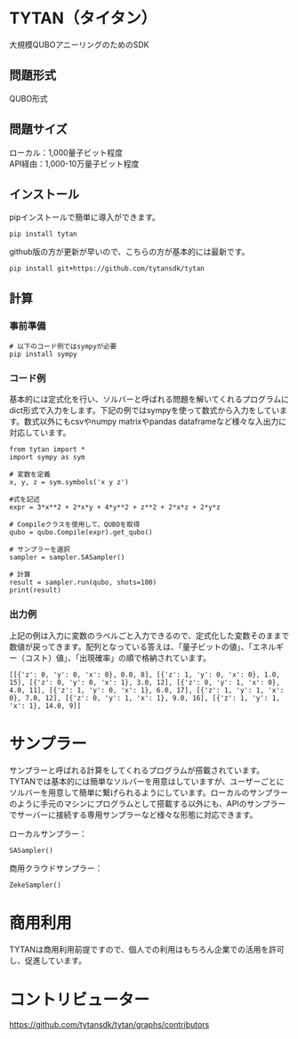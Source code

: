 # TYTAN（タイタン）
大規模QUBOアニーリングのためのSDK

## 問題形式
QUBO形式

## 問題サイズ
ローカル：1,000量子ビット程度   
API経由：1,000-10万量子ビット程度

## インストール
pipインストールで簡単に導入ができます。

```
pip install tytan
```

github版の方が更新が早いので、こちらの方が基本的には最新です。

```
pip install git+https://github.com/tytansdk/tytan
```

## 計算

### 事前準備

```
# 以下のコード例ではsympyが必要
pip install sympy
```

### コード例
基本的には定式化を行い、ソルバーと呼ばれる問題を解いてくれるプログラムにdict形式で入力をします。下記の例ではsympyを使って数式から入力をしています。数式以外にもcsvやnumpy matrixやpandas dataframeなど様々な入出力に対応しています。

```
from tytan import *
import sympy as sym

# 変数を定義
x, y, z = sym.symbols('x y z')

#式を記述
expr = 3*x**2 + 2*x*y + 4*y**2 + z**2 + 2*x*z + 2*y*z

# Compileクラスを使用して、QUBOを取得
qubo = qubo.Compile(expr).get_qubo()

# サンプラーを選択
sampler = sampler.SASampler()

# 計算
result = sampler.run(qubo, shots=100)
print(result)
```

### 出力例
上記の例は入力に変数のラベルごと入力できるので、定式化した変数そのままで数値が戻ってきます。配列となっている答えは、「量子ビットの値」、「エネルギー（コスト）値」、「出現確率」の順で格納されています。

```
[[{'z': 0, 'y': 0, 'x': 0}, 0.0, 8], [{'z': 1, 'y': 0, 'x': 0}, 1.0, 15], [{'z': 0, 'y': 0, 'x': 1}, 3.0, 12], [{'z': 0, 'y': 1, 'x': 0}, 4.0, 11], [{'z': 1, 'y': 0, 'x': 1}, 6.0, 17], [{'z': 1, 'y': 1, 'x': 0}, 7.0, 12], [{'z': 0, 'y': 1, 'x': 1}, 9.0, 16], [{'z': 1, 'y': 1, 'x': 1}, 14.0, 9]]
```

# サンプラー
サンプラーと呼ばれる計算をしてくれるプログラムが搭載されています。TYTANでは基本的には簡単なソルバーを用意はしていますが、ユーザーごとにソルバーを用意して簡単に繋げられるようにしています。ローカルのサンプラーのように手元のマシンにプログラムとして搭載する以外にも、APIのサンプラーでサーバーに接続する専用サンプラーなど様々な形態に対応できます。

ローカルサンプラー：
```
SASampler()
```

商用クラウドサンプラー：
```
ZekeSampler()
```

# 商用利用
TYTANは商用利用前提ですので、個人での利用はもちろん企業での活用を許可し、促進しています。

# コントリビューター
https://github.com/tytansdk/tytan/graphs/contributors
